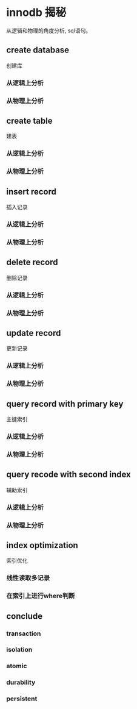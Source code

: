 # innodb 揭秘
从逻辑和物理的角度分析, sql语句。
## create database
创建库
### 从逻辑上分析
### 从物理上分析 

## create table
建表
### 从逻辑上分析
### 从物理上分析 

##  insert record
插入记录
### 从逻辑上分析
### 从物理上分析 

##  delete record
删除记录
### 从逻辑上分析
### 从物理上分析 

##  update record
更新记录
### 从逻辑上分析
### 从物理上分析 

##  query record with primary key
主键索引
### 从逻辑上分析
### 从物理上分析 

## query recode with second index
辅助索引
### 从逻辑上分析
### 从物理上分析 

## index optimization
索引优化
### 线性读取多记录
###  在索引上进行where判断

## conclude
### transaction
### isolation
### atomic
### durability
### persistent
